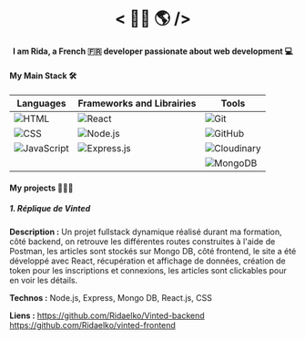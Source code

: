 <div align="center">

# < 👋🏼 🌎 />

#### I am Rida, a French 🇫🇷 developer passionate about web development 💻

</div>





#### My Main Stack 🛠️

<div align="center">

| **Languages**      | **Frameworks and Librairies**                   | **Tools**                                 |
|-------------------|----------------------------------|--------------------------------------------|
| ![HTML](https://img.shields.io/badge/HTML-E34F26?style=for-the-badge&logo=html5&logoColor=white)  | ![React](https://img.shields.io/badge/React-20232A?style=for-the-badge&logo=react&logoColor=61DAFB) | ![Git](https://img.shields.io/badge/Git-F05032?style=for-the-badge&logo=git&logoColor=white)       |
| ![CSS](https://img.shields.io/badge/CSS-1572B6?style=for-the-badge&logo=css3&logoColor=white)    | ![Node.js](https://img.shields.io/badge/Node.js-43853D?style=for-the-badge&logo=node.js&logoColor=white) | ![GitHub](https://img.shields.io/badge/GitHub-181717?style=for-the-badge&logo=github&logoColor=white) |
| ![JavaScript](https://img.shields.io/badge/JavaScript-F7DF1E?style=for-the-badge&logo=javascript&logoColor=black) | ![Express.js](https://img.shields.io/badge/Express.js-000000?style=for-the-badge&logo=express&logoColor=white) | ![Cloudinary](https://img.shields.io/badge/Cloudinary-3448C5?style=for-the-badge&logo=cloudinary&logoColor=white) |
|                   |                                  | ![MongoDB](https://img.shields.io/badge/MongoDB-4EA94B?style=for-the-badge&logo=mongodb&logoColor=white) |

</div>

#### My projects 🧑🏻‍💻

##### 1. Réplique de Vinted 
**Description :** Un projet fullstack dynamique réalisé durant ma formation, côté backend, on retrouve les différentes routes construites à l'aide de Postman, les articles sont stockés sur Mongo DB, côté frontend, le site a été développé avec React, récupération et affichage de données, création de token pour les inscriptions et connexions, les articles sont clickables pour en voir les détails.

**Technos :** Node.js, Express, Mongo DB, React.js, CSS

**Liens :** https://github.com/Ridaelko/Vinted-backend  https://github.com/Ridaelko/vinted-frontend

